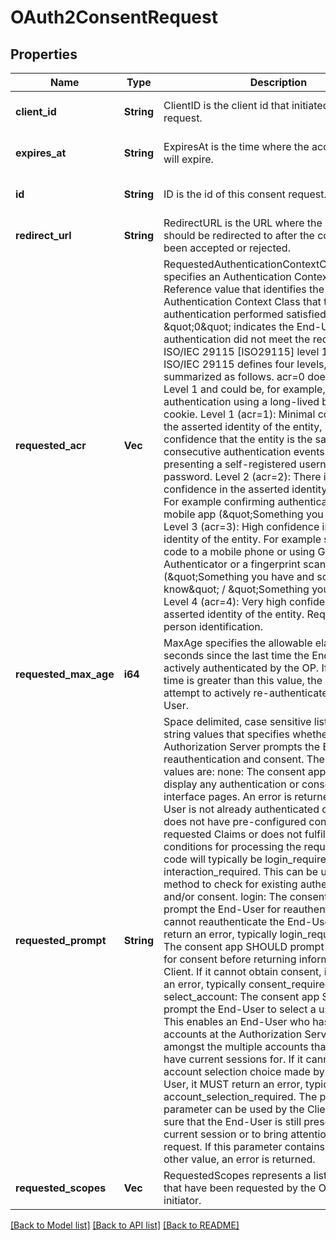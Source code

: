 # OAuth2ConsentRequest

## Properties
Name | Type | Description | Notes
------------ | ------------- | ------------- | -------------
**client_id** | **String** | ClientID is the client id that initiated the OAuth2 request. | [optional] [default to null]
**expires_at** | **String** | ExpiresAt is the time where the access request will expire. | [optional] [default to null]
**id** | **String** | ID is the id of this consent request. | [optional] [default to null]
**redirect_url** | **String** | RedirectURL is the URL where the user agent should be redirected to after the consent has been accepted or rejected. | [optional] [default to null]
**requested_acr** | **Vec<String>** | RequestedAuthenticationContextClassReference specifies an Authentication Context Class Reference value that identifies the Authentication Context Class that the authentication performed satisfied. The value \&quot;0\&quot; indicates the End-User authentication did not meet the requirements of ISO/IEC 29115 [ISO29115] level 1.  In summary ISO/IEC 29115 defines four levels, broadly summarized as follows.  acr&#x3D;0 does not satisfy Level 1 and could be, for example, authentication using a long-lived browser cookie. Level 1 (acr&#x3D;1): Minimal confidence in the asserted identity of the entity, but enough confidence that the entity is the same over consecutive authentication events. For example presenting a self-registered username or password. Level 2 (acr&#x3D;2): There is some confidence in the asserted identity of the entity. For example confirming authentication using a mobile app (\&quot;Something you have\&quot;). Level 3 (acr&#x3D;3): High confidence in an asserted identity of the entity. For example sending a code to a mobile phone or using Google Authenticator or a fingerprint scanner (\&quot;Something you have and something you know\&quot; / \&quot;Something you are\&quot;) Level 4 (acr&#x3D;4): Very high confidence in an asserted identity of the entity. Requires in-person identification. | [optional] [default to null]
**requested_max_age** | **i64** | MaxAge specifies the allowable elapsed time in seconds since the last time the End-User was actively authenticated by the OP. If the elapsed time is greater than this value, the OP MUST attempt to actively re-authenticate the End-User. | [optional] [default to null]
**requested_prompt** | **String** | Space delimited, case sensitive list of ASCII string values that specifies whether the Authorization Server prompts the End-User for reauthentication and consent. The defined values are:  none: The consent app MUST NOT display any authentication or consent user interface pages. An error is returned if an End-User is not already authenticated or the Client does not have pre-configured consent for the requested Claims or does not fulfill other conditions for processing the request. The error code will typically be login_required, interaction_required. This can be used as a method to check for existing authentication and/or consent. login: The consent app SHOULD prompt the End-User for reauthentication. If it cannot reauthenticate the End-User, it MUST return an error, typically login_required. consent: The consent app SHOULD prompt the End-User for consent before returning information to the Client. If it cannot obtain consent, it MUST return an error, typically consent_required. select_account: The consent app SHOULD prompt the End-User to select a user account. This enables an End-User who has multiple accounts at the Authorization Server to select amongst the multiple accounts that they might have current sessions for. If it cannot obtain an account selection choice made by the End-User, it MUST return an error, typically account_selection_required.  The prompt parameter can be used by the Client to make sure that the End-User is still present for the current session or to bring attention to the request. If this parameter contains none with any other value, an error is returned. | [optional] [default to null]
**requested_scopes** | **Vec<String>** | RequestedScopes represents a list of scopes that have been requested by the OAuth2 request initiator. | [optional] [default to null]

[[Back to Model list]](../README.md#documentation-for-models) [[Back to API list]](../README.md#documentation-for-api-endpoints) [[Back to README]](../README.md)


